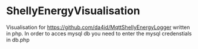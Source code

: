 # ShellyEnergyVisualisation


Visualisation for https://github.com/da4id/MqttShellyEnergyLogger written in php. In order to acces mysql db you need to enter the mysql credenstials in db.php
